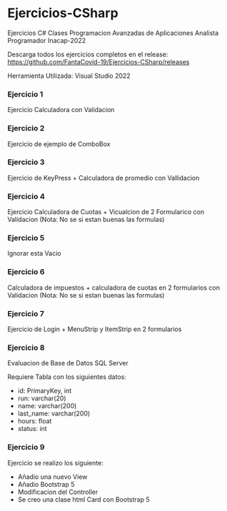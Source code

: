 # Ejercicios-CSharp
Ejercicios C# Clases Programacion Avanzadas de Aplicaciones Analista Programador Inacap-2022

Descarga todos los ejercicios completos en el release:
https://github.com/FantaCovid-19/Ejercicios-CSharp/releases

Herramienta Utilizada: Visual Studio 2022

### Ejercicio 1
Ejercicio Calculadora con Validacion

### Ejercicio 2
Ejercicio de ejemplo de ComboBox

### Ejercicio 3
Ejercicio de KeyPress + Calculadora de promedio con Vallidacion

### Ejercicio 4
Ejercicio Calculadora de Cuotas + Vicualcion de 2 Formularico con Validacion (Nota: No se si estan buenas las formulas)

### Ejercicio 5
Ignorar esta Vacio

### Ejercicio 6
Calculadora de impuestos + calculadora de cuotas en 2 formularios con Validacion (Nota: No se si estan buenas las formulas)

### Ejercicio 7
Ejercicio de Login + MenuStrip y ItemStrip en 2 formularios

### Ejercicio 8
Evaluacion de Base de Datos SQL Server

Requiere Tabla con los siguientes datos:

- id: PrimaryKey, int
- run: varchar(20)
- name: varchar(200)
- last_name: varchar(200)
- hours: float
- status: int

### Ejercicio 9
Ejercicio se realizo los siguiente:

- Añadio una nuevo View
- Añadio Bootstrap 5
- Modificacion del Controller
- Se creo una clase html Card con Bootstrap 5 
